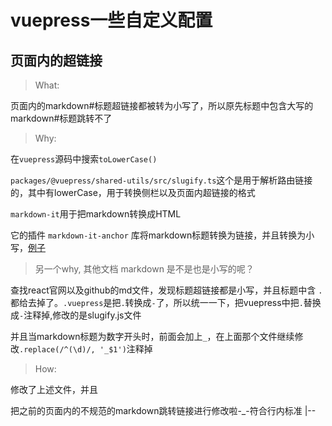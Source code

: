 # vuepress一些自定义配置

## 页面内的超链接

> What: 

页面内的markdown#标题超链接都被转为小写了，所以原先标题中包含大写的markdown#标题跳转不了

> Why:

在`vuepress`源码中搜索`toLowerCase()`

`packages/@vuepress/shared-utils/src/slugify.ts`这个是用于解析路由链接的，其中有lowerCase，用于转换侧栏以及页面内超链接的格式

`markdown-it`用于把markdown转换成HTML

它的插件 `markdown-it-anchor` 库将markdown标题转换为链接，并且转换为小写，[例子](https://jsfiddle.net/9ukc8dy6/)

> 另一个why, 其他文档 markdown 是不是也是小写的呢？

查找react官网以及github的md文件，发现标题超链接都是小写，并且标题中含 `.` 都给去掉了。`.vuepress`是把`.`转换成`-`了，所以统一一下，把vuepress中把`.`替换成`-`注释掉,修改的是slugify.js文件

并且当markdown标题为数字开头时，前面会加上`_`，在上面那个文件继续修改`.replace(/^(\d)/, '_$1')`注释掉

> How:

修改了上述文件，并且

把之前的页面内的不规范的markdown跳转链接进行修改啦-_-符合行内标准 |--